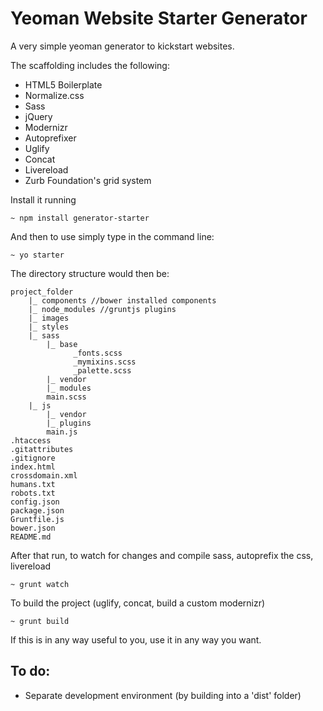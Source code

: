 Yeoman Website Starter Generator
================================

A very simple yeoman generator to kickstart websites.

The scaffolding includes the following:

- HTML5 Boilerplate
- Normalize.css
- Sass
- jQuery
- Modernizr
- Autoprefixer
- Uglify
- Concat
- Livereload
- Zurb Foundation's grid system

Install it running

	~ npm install generator-starter

And then to use simply type in the command line:

    ~ yo starter


The directory structure would then be:

	project_folder
		|_ components //bower installed components
		|_ node_modules //gruntjs plugins
		|_ images
		|_ styles
		|_ sass
			|_ base
				  _fonts.scss
				  _mymixins.scss
				  _palette.scss
			|_ vendor
			|_ modules
			main.scss
		|_ js
			|_ vendor
			|_ plugins
			main.js
	.htaccess
	.gitattributes
	.gitignore
	index.html
	crossdomain.xml
	humans.txt
	robots.txt
	config.json
	package.json
	Gruntfile.js
	bower.json
	README.md


After that run, to watch for changes and compile sass, autoprefix the css, livereload

	~ grunt watch


To build the project (uglify, concat, build a custom modernizr)

	~ grunt build

If this is in any way useful to you, use it in any way you want.


To do:
------

- Separate development environment (by building into a 'dist' folder)
